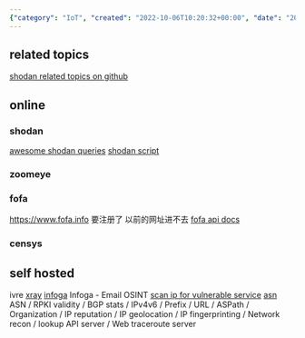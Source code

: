 ```yaml
---
{"category": "IoT", "created": "2022-10-06T10:20:32+00:00", "date": "2022-10-06 10:20:32", "description": "The article delves into the world of IoT and IP address search engines, such as Shodan, Zoomeye, Fofa, and Censys. It also explores various tools available for discovering vulnerable devices/servers and conducting network reconnaissance.", "modified": "2022-11-28T22:18:45+08:00", "tags": ["IoT", "IP address search engines", "Shodan", "Zoomeye", "Fofa", "Censys", "Network reconnaissance"], "title": "iot search engines, ip search engines, vulnerable device/server discovery"}
---
```

## related topics
[shodan related topics on github](https://github.com/topics/shodan)
## online
### shodan
[awesome shodan queries](https://github.com/jakejarvis/awesome-shodan-queries)
[shodan script](https://github.com/random-robbie/My-Shodan-Scripts)
### zoomeye
### fofa
https://www.fofa.info
要注册了 以前的网址进不去
[fofa api docs](https://fofa.info/api/stats/statistical)
### censys
## self hosted
ivre
[xray](https://github.com/evilsocket/xray)
[infoga](https://github.com/m4ll0k/Infoga) Infoga - Email OSINT
[scan ip for vulnerable service](https://github.com/s0md3v/Silver)
[asn](https://github.com/nitefood/asn) ASN / RPKI validity / BGP stats / IPv4v6 / Prefix / URL / ASPath / Organization / IP reputation / IP geolocation / IP fingerprinting / Network recon / lookup API server / Web traceroute server